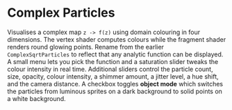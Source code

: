 # Complex Particles

Visualises a complex map `z -> f(z)` using domain colouring in four dimensions. The vertex shader computes colours while the fragment shader renders round glowing points. Rename from the earlier `ComplexSqrtParticles` to reflect that any analytic function can be displayed. A small menu lets you pick the function and a saturation slider tweaks the colour intensity in real time. Additional sliders control the particle count, size, opacity, colour intensity, a shimmer amount, a jitter level, a hue shift, and the camera distance. A checkbox toggles **object mode** which switches the particles from luminous sprites on a dark background to solid points on a white background.
